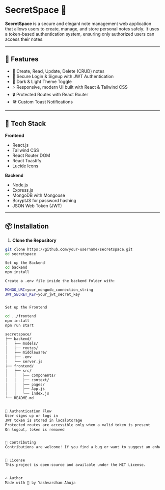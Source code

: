 # SecretSpace 🔐

**SecretSpace** is a secure and elegant note management web application that allows users to create, manage, and store personal notes safely. It uses a token-based authentication system, ensuring only authorized users can access their notes.

---

## 🚀 Features

- 📝 Create, Read, Update, Delete (CRUD) notes
- 🔐 Secure Login & Signup with JWT Authentication
- 🌙 Dark & Light Theme Toggle
- ⚡ Responsive, modern UI built with React & Tailwind CSS
- 🔒 Protected Routes with React Router
- 🛠️ Custom Toast Notifications

---

## 🧰 Tech Stack

**Frontend**
- React.js
- Tailwind CSS
- React Router DOM
- React Toastify
- Lucide Icons

**Backend**
- Node.js
- Express.js
- MongoDB with Mongoose
- BcryptJS for password hashing
- JSON Web Token (JWT)

---

## 📦 Installation

1. **Clone the Repository**
```bash
git clone https://github.com/your-username/secretspace.git
cd secretspace

Set up the Backend
cd backend
npm install

Create a .env file inside the backend folder with:

MONGO_URI=your_mongodb_connection_string
JWT_SECRET_KEY=your_jwt_secret_key


Set up the Frontend

cd ../frontend
npm install
npm run start

secretspace/
├── backend/
│   ├── models/
│   ├── routes/
│   ├── middleware/
│   ├── .env
│   └── server.js
├── frontend/
│   ├── src/
│   │   ├── components/
│   │   ├── context/
│   │   ├── pages/
│   │   ├── App.js
│   │   └── index.js
└── README.md


🔐 Authentication Flow
User signs up or logs in
JWT token is stored in localStorage
Protected routes are accessible only when a valid token is present
On logout, token is removed


🤝 Contributing
Contributions are welcome! If you find a bug or want to suggest an enhancement, feel free to open an issue or pull request.


📄 License
This project is open-source and available under the MIT License.


✍️ Author
Made with 💙 by Yashvardhan Ahuja